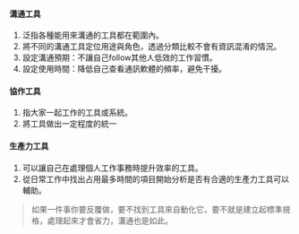 #### 溝通工具
1. 泛指各種能用來溝通的工具都在範圍內。
2. 將不同的溝通工具定位用途與角色，透過分類比較不會有資訊混淆的情況。
3. 設定溝通預期：不讓自己follow其他人低效的工作習慣。
4. 設定使用時間：降低自己查看通訊軟體的頻率，避免干擾。
    

#### 協作工具
1. 指大家一起工作的工具或系統。
2. 將工具做出一定程度的統一
    
#### 生產力工具

1. 可以讓自己在處理個人工作事務時提升效率的工具。
2. 從日常工作中找出占用最多時間的項目開始分析是否有合適的生產力工具可以輔助。
    

> 如果一件事你要反覆做，要不找到工具來自動化它，要不就是建立起標準規格，處理起來才會省力，溝通也是如此。
